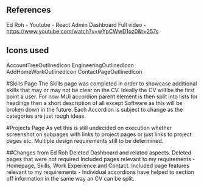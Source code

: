 ## References

Ed Roh - Youtube - React Admin Dashboard
Full video - https://www.youtube.com/watch?v=wYpCWwD1oz0&t=257s

## Icons used

AccountTreeOutlinedIcon
EngineeringOutlinedIcon
AddHomeWorkOutlinedIcon
ContactPageOutlinedIcon

#Skills Page
The Skills page was completed in order to showcase additional skills that may or may not be clear on the CV. Ideally the CV will be the first point a user.
For now MUI accordion parent element is then split into lists for headings then a short description of all except Software as this will be broken down in the future.
Each Accordion is subject to change as the categories are just rough ideas.

#Projects Page
As yet this is still undecided on execution whether screenshot on subpages with links to project pages or just links to project pages etc. Multiple design requirements still to be determined.

##Changes from Ed Roh
Deleted Dashboard and related aspects.
Deleted pages that were not required
Included pages relevant to my requirements - Homepage, Skills, Work Experience and Contact.
Included page features relevant to my requirements - Individual accordions have helped to section off information in the same way an CV can be split.

